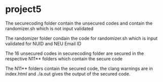 # project5

The securecoding folder contain the unsecured codes and contain the randomizer.sh which is not input validated 

The randomizer folder condain the code for randomizer.sh which  is input validated for NUID and NEU Email ID

The 16 unsecured codes in securecoding folder are secured in the respective N11** folders which contain the secure code 

The N11** folders contain the secured code, the clang warnings are in index.html and ./a.out gives the output of the secured code. 
